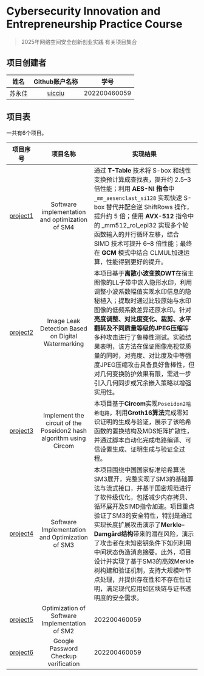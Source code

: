 # Cybersecurity Innovation and Entrepreneurship Practice Course

> 2025年网络空间安全创新创业实践 有关项目集合

## 项目创建者

| 姓名 |                Github账户名称                | 学号         |
| :----------: | :------------------------------------------: | ------------ |
|    苏永佳    |     [uicciu ](https://github.com/uicciu)     | 202200460059 | 


## 项目表

一共有6个项目。

| 项目序号 |                项目名称                | 实现结果         |
| :----------: | :------------------------------------------: | ------------ |
|    [project1](https://github.com/uicciu/project_summary/blob/main/Project1/README.md)    |     Software implementation and optimization of SM4    | 通过 **T-Table** 技术将 S-box 和线性变换预计算成查找表，提升约 2.5–3 倍性能；利用 **AES-NI 指令**中 ```_mm_aesenclast_si128``` 实现快速 S-box 替代并配合逆 ShiftRows 操作，提升约 5 倍；使用 **AVX-512** 指令中的 _mm512_rol_epi32 实现多个轮函数输入的并行循环左移，结合 SIMD 技术可提升 6–8 倍性能；最终在 **GCM** 模式中结合 CLMUL加速运算，性能得到更好的提升。| 
|    [project2](https://github.com/uicciu/project_summary/blob/main/Project2/README.md)    |     Image Leak Detection Based on Digital Watermarking     | 本项目基于**离散小波变换DWT**在宿主图像的LL子带中嵌入隐形水印，利用调整小波系数幅值实现水印信息的隐秘植入；提取时通过比较原始与水印图像的低频系数差异还原水印。针对**亮度调整、对比度变化、裁剪、水平翻转及不同质量等级的JPEG压缩**等多种攻击进行了鲁棒性测试。实验结果表明，该方法在保证图像高视觉质量的同时，对亮度、对比度及中等强度JPEG压缩攻击具备良好鲁棒性，但对几何变换防护效果有限，需进一步引入几何同步或冗余嵌入策略以增强实用性。 | 
|    [project3](https://github.com/uicciu/project_summary/blob/main/Project3/README.md)    |     Implement the circuit of the Poseidon2 hash algorithm using Circom     | 本项目基于**Circom**实现```Poseidon2哈希电路```，利用**Groth16算法**完成零知识证明的生成与验证，展示了该哈希函数的置换结构及MDS矩阵扩散性，并通过脚本自动化完成电路编译、可信设置生成、证明生成与验证全过程。 | 
|    [project4](https://github.com/uicciu/project_summary/blob/main/Project4/README.md)    |     Software Implementation and Optimization of SM3     | 本项目围绕中国国家标准哈希算法SM3展开，完整实现了SM3的基础算法与流式接口，并基于国密规范进行了软件级优化，包括减少内存拷贝、循环展开及SIMD指令加速。项目重点验证了SM3的安全特性，特别是通过实现长度扩展攻击演示了**Merkle–Damgård结构**带来的潜在风险，演示了攻击者在未知密钥条件下如何利用中间状态伪造消息摘要。此外，项目设计并实现了基于SM3的高效Merkle树构建和验证机制，支持大规模叶节点处理，并提供存在性和不存在性证明，满足现代应用如区块链与证书透明度的安全需求。 | 
|    [project5](https://github.com/uicciu/project_summary/blob/main/Project5/README.md)    |     Optimization of Software Implementation of SM2     | 202200460059 | 
|    [project6](https://github.com/uicciu/project_summary/blob/main/Project6/README.md)    |     Google Password Checkup verification     | 202200460059 | 


## 
